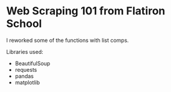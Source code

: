 # Web Scraping 101 from Flatiron School

I reworked some of the functions with list comps. 

Libraries used:
  * BeautifulSoup
  * requests
  * pandas
  * matplotlib 
